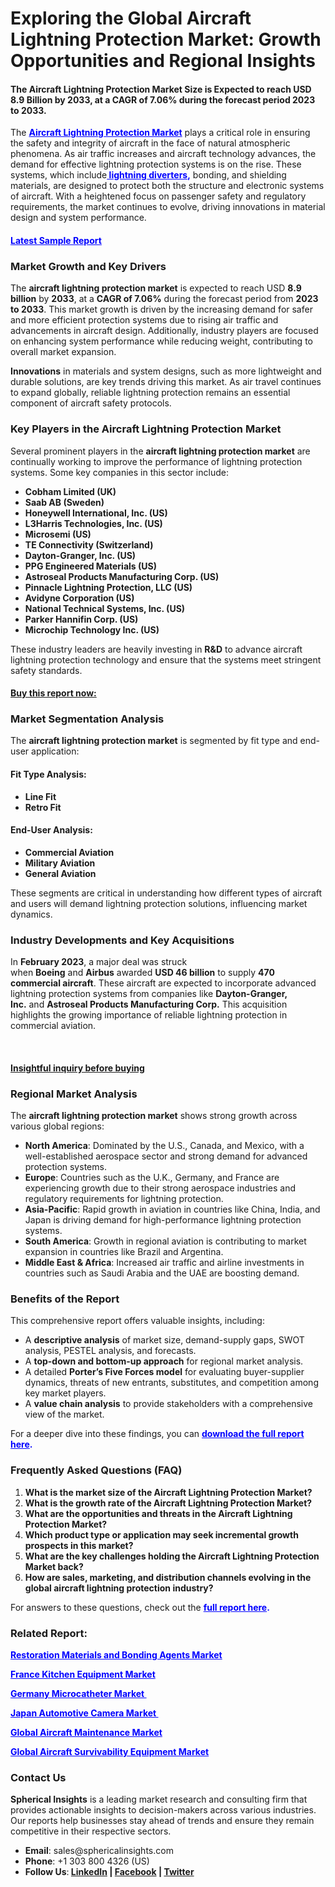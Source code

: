 <div class="read-blog-desc">
<h1 class="mb-0">Exploring the Global Aircraft Lightning Protection Market: Growth Opportunities and Regional Insights</h1>
</div>
<div class="read-content">
<h4><strong>The Aircraft Lightning Protection Market Size is Expected to reach USD 8.9 Billion by 2033, at a CAGR of 7.06% during the forecast period 2023 to 2033.</strong></h4>
<p>The&nbsp;<span style="color: #0000ff;"><strong><a style="color: #0000ff;" href="https://www.sphericalinsights.com/reports/aircraft-lightning-protection-market" target="_blank" rel="noopener">Aircraft Lightning Protection Market</a></strong>&nbsp;</span>plays a critical role in ensuring the safety and integrity of aircraft in the face of natural atmospheric phenomena. As air traffic increases and aircraft technology advances, the demand for effective lightning protection systems is on the rise. These systems, which include<span style="color: #0000ff;"><strong><a style="color: #0000ff;" href="https://www.sphericalinsights.com/reports/airway-lung-stent-market" target="_blank" rel="noopener">&nbsp;lightning diverters</a>,</strong></span>&nbsp;bonding, and shielding materials, are designed to protect both the structure and electronic systems of aircraft. With a heightened focus on passenger safety and regulatory requirements, the market continues to evolve, driving innovations in material design and system performance.</p>
<h4><span style="color: #0000ff;"><a style="color: #0000ff;" href="https://www.sphericalinsights.com/request-sample/6921" target="_blank" rel="noopener">Latest Sample Report</a></span></h4>
<h3>Market Growth and Key Drivers</h3>
<p>The&nbsp;<strong>aircraft lightning protection market</strong>&nbsp;is expected to reach USD&nbsp;<strong>8.9 billion</strong>&nbsp;by&nbsp;<strong>2033</strong>, at a&nbsp;<strong>CAGR of 7.06%</strong>&nbsp;during the forecast period from&nbsp;<strong>2023 to 2033</strong>. This market growth is driven by the increasing demand for safer and more efficient protection systems due to rising air traffic and advancements in aircraft design. Additionally, industry players are focused on enhancing system performance while reducing weight, contributing to overall market expansion.</p>
<p><strong>Innovations</strong>&nbsp;in materials and system designs, such as more lightweight and durable solutions, are key trends driving this market. As air travel continues to expand globally, reliable lightning protection remains an essential component of aircraft safety protocols.</p>
<h3>Key Players in the Aircraft Lightning Protection Market</h3>
<p>Several prominent players in the&nbsp;<strong>aircraft lightning protection market</strong>&nbsp;are continually working to improve the performance of lightning protection systems. Some key companies in this sector include:</p>
<ul>
<li><strong>Cobham Limited (UK)</strong></li>
<li><strong>Saab AB (Sweden)</strong></li>
<li><strong>Honeywell International, Inc. (US)</strong></li>
<li><strong>L3Harris Technologies, Inc. (US)</strong></li>
<li><strong>Microsemi (US)</strong></li>
<li><strong>TE Connectivity (Switzerland)</strong></li>
<li><strong>Dayton-Granger, Inc. (US)</strong></li>
<li><strong>PPG Engineered Materials (US)</strong></li>
<li><strong>Astroseal Products Manufacturing Corp. (US)</strong></li>
<li><strong>Pinnacle Lightning Protection, LLC (US)</strong></li>
<li><strong>Avidyne Corporation (US)</strong></li>
<li><strong>National Technical Systems, Inc. (US)</strong></li>
<li><strong>Parker Hannifin Corp. (US)</strong></li>
<li><strong>Microchip Technology Inc. (US)</strong></li>
</ul>
<p>These industry leaders are heavily investing in&nbsp;<strong>R&amp;D</strong>&nbsp;to advance aircraft lightning protection technology and ensure that the systems meet stringent safety standards.</p>
<h4><a href="https://www.sphericalinsights.com/checkout/6921" target="_blank" rel="noopener">Buy this report now:</a></h4>
<h3>Market Segmentation Analysis</h3>
<p>The&nbsp;<strong>aircraft lightning protection market</strong>&nbsp;is segmented by fit type and end-user application:</p>
<h4>Fit Type Analysis:</h4>
<ul>
<li><strong>Line Fit</strong></li>
<li><strong>Retro Fit</strong></li>
</ul>
<h4>End-User Analysis:</h4>
<ul>
<li><strong>Commercial Aviation</strong></li>
<li><strong>Military Aviation</strong></li>
<li><strong>General Aviation</strong></li>
</ul>
<p>These segments are critical in understanding how different types of aircraft and users will demand lightning protection solutions, influencing market dynamics.</p>
<h3>Industry Developments and Key Acquisitions</h3>
<p>In&nbsp;<strong>February 2023</strong>, a major deal was struck when&nbsp;<strong>Boeing</strong>&nbsp;and&nbsp;<strong>Airbus</strong>&nbsp;awarded&nbsp;<strong>USD 46 billion</strong>&nbsp;to supply&nbsp;<strong>470 commercial aircraft</strong>. These aircraft are expected to incorporate advanced lightning protection systems from companies like&nbsp;<strong>Dayton-Granger, Inc.</strong>&nbsp;and&nbsp;<strong>Astroseal Products Manufacturing Corp.</strong>&nbsp;This acquisition highlights the growing importance of reliable lightning protection in commercial aviation.</p>
<p>&nbsp;</p>
<h4><a href="https://www.sphericalinsights.com/inquiry-before-buying/6921" target="_blank" rel="noopener">Insightful inquiry before buying</a></h4>
<h3>Regional Market Analysis</h3>
<p>The&nbsp;<strong>aircraft lightning protection market</strong>&nbsp;shows strong growth across various global regions:</p>
<ul>
<li><strong>North America</strong>: Dominated by the U.S., Canada, and Mexico, with a well-established aerospace sector and strong demand for advanced protection systems.</li>
<li><strong>Europe</strong>: Countries such as the U.K., Germany, and France are experiencing growth due to their strong aerospace industries and regulatory requirements for lightning protection.</li>
<li><strong>Asia-Pacific</strong>: Rapid growth in aviation in countries like China, India, and Japan is driving demand for high-performance lightning protection systems.</li>
<li><strong>South America</strong>: Growth in regional aviation is contributing to market expansion in countries like Brazil and Argentina.</li>
<li><strong>Middle East &amp; Africa</strong>: Increased air traffic and airline investments in countries such as Saudi Arabia and the UAE are boosting demand.</li>
</ul>
<h3>Benefits of the Report</h3>
<p>This comprehensive report offers valuable insights, including:</p>
<ul>
<li>A&nbsp;<strong>descriptive analysis</strong>&nbsp;of market size, demand-supply gaps, SWOT analysis, PESTEL analysis, and forecasts.</li>
<li>A&nbsp;<strong>top-down and bottom-up approach</strong>&nbsp;for regional market analysis.</li>
<li>A detailed&nbsp;<strong>Porter&rsquo;s Five Forces model</strong>&nbsp;for evaluating buyer-supplier dynamics, threats of new entrants, substitutes, and competition among key market players.</li>
<li>A&nbsp;<strong>value chain analysis</strong>&nbsp;to provide stakeholders with a comprehensive view of the market.</li>
</ul>
<p>For a deeper dive into these findings, you can&nbsp;<span style="color: #0000ff;"><strong><a style="color: #0000ff;" href="https://www.sphericalinsights.com/reports/aircraft-lightning-protection-market" target="_new" rel="noopener">download the full report here</a>.</strong></span></p>
<h3>Frequently Asked Questions (FAQ)</h3>
<ol>
<li><strong>What is the market size of the Aircraft Lightning Protection Market?</strong></li>
<li><strong>What is the growth rate of the Aircraft Lightning Protection Market?</strong></li>
<li><strong>What are the opportunities and threats in the Aircraft Lightning Protection Market?</strong></li>
<li><strong>Which product type or application may seek incremental growth prospects in this market?</strong></li>
<li><strong>What are the key challenges holding the Aircraft Lightning Protection Market back?</strong></li>
<li><strong>How are sales, marketing, and distribution channels evolving in the global aircraft lightning protection industry?</strong></li>
</ol>
<p>For answers to these questions, check out the<span style="color: #0000ff;">&nbsp;<strong><a style="color: #0000ff;" href="https://www.sphericalinsights.com/reports/aircraft-lightning-protection-market" target="_new" rel="noopener">full report here</a>.</strong></span></p>
<h3>Related Report:</h3>
<p><span style="color: #0000ff;"><strong><a style="color: #0000ff;" href="https://www.sphericalinsights.com/fr/reports/restorative-materials-and-bonding-agents-market" target="_blank" rel="noopener">Restoration Materials and Bonding Agents Market</a></strong></span></p>
<p><span style="color: #0000ff;"><strong><a style="color: #0000ff;" href="https://www.sphericalinsights.com/fr/reports/france-cooking-equipment-market" target="_blank" rel="noopener">France Kitchen Equipment Market</a></strong></span></p>
<p><span style="color: #0000ff;"><strong><a style="color: #0000ff;" href="https://www.sphericalinsights.com/de/reports/germany-microcatheter-market" target="_blank" rel="noopener">Germany Microcatheter Market&nbsp;</a></strong></span></p>
<p><span style="color: #0000ff;"><strong><a style="color: #0000ff;" href="https://www.sphericalinsights.com/de/reports/japan-automotive-camera-market" target="_blank" rel="noopener">Japan Automotive Camera Market&nbsp;</a></strong></span></p>
<p><span style="color: #0000ff;"><strong><a style="color: #0000ff;" href="https://www.globenewswire.com/news-release/2024/08/30/2938211/0/en/Global-Aircraft-Maintenance-Market-Size-To-Worth-USD-139-4-Billion-By-2033-CAGR-OF-4-62.html" target="_blank" rel="noopener">Global Aircraft Maintenance Market</a></strong></span></p>
<p><span style="color: #0000ff;"><strong><a style="color: #0000ff;" href="https://www.globenewswire.com/news-release/2024/08/29/2938183/0/en/Global-Aircraft-Survivability-Equipment-Market-Size-To-Worth-USD-9-3-Billion-by-2033-CAGR-of-5-59.html" target="_blank" rel="noopener">Global Aircraft Survivability Equipment Market</a></strong></span></p>
<h3>Contact Us</h3>
<p><strong>Spherical Insights</strong>&nbsp;is a leading market research and consulting firm that provides actionable insights to decision-makers across various industries. Our reports help businesses stay ahead of trends and ensure they remain competitive in their respective sectors.</p>
<ul>
<li><strong>Email</strong>:&nbsp;<a rel="noopener">sales@sphericalinsights.com</a></li>
<li><strong>Phone</strong>: +1 303 800 4326 (US)</li>
<li><strong>Follow Us</strong>:<strong>&nbsp;<a href="https://www.linkedin.com/" target="_new" rel="noopener">LinkedIn</a>&nbsp;|&nbsp;<a href="https://www.facebook.com/" target="_new" rel="noopener">Facebook</a>&nbsp;|&nbsp;<a href="https://www.twitter.com/" target="_new" rel="noopener">Twitter</a></strong></li>
</ul>
</div>
